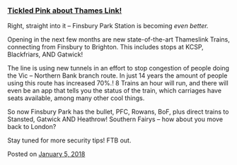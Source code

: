 
### [Tickled Pink about Thames Link!](https://fazthebro.com/2018/01/30/tickled-pink-about-thames-link/)

Right, straight into it – Finsbury Park Station is becoming _even_ _better._

Opening in the next few months are new state-of-the-art Thameslink Trains, connecting from Finsbury to Brighton. This includes stops at KCSP, Blackfriars, AND Gatwick!

The line is using new tunnels in an effort to stop congestion of people doing the Vic – Northern Bank branch route. In just 14 years the amount of people using this route has increased 70%.! 8 Trains an hour will run, and there will even be an app that tells you the status of the train, which carriages have seats available, among many other cool things.

So now Finsbury Park has the bullet, PFC, Rowans, BoF, plus direct trains to Stansted, Gatwick AND Heathrow! Southern Fairys – how about you move back to London?

Stay tuned for more security tips! FTB out.

Posted on [January 5, 2018](https://fazthebro.com/2018/01/05/british-plugs/)
